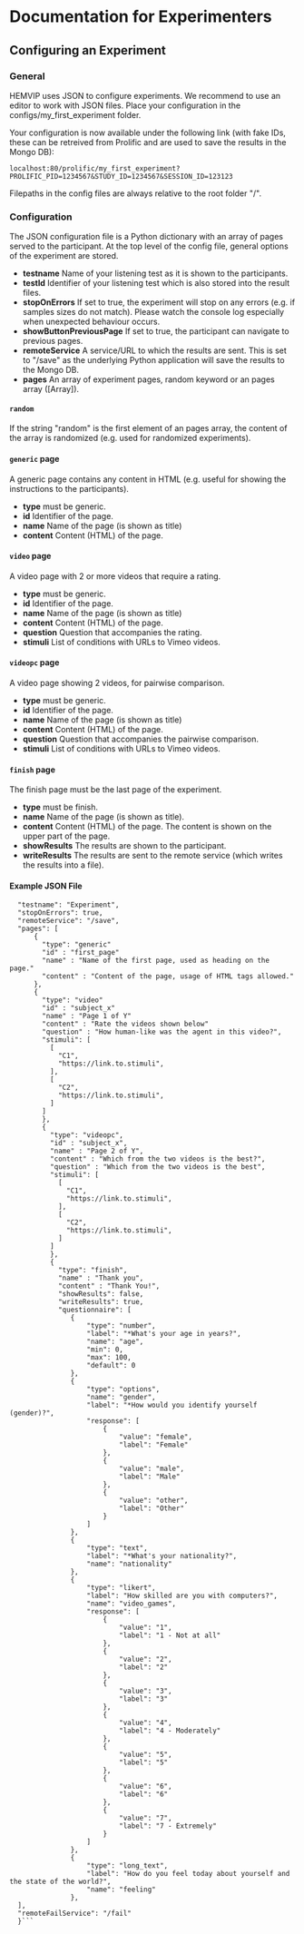 # Documentation for Experimenters

## Configuring an Experiment

### General

HEMVIP uses JSON to configure experiments. We recommend to use an editor to work with JSON files.
Place your configuration in the configs/my_first_experiment folder.

Your configuration is now available under the following link (with fake IDs, these can be retreived from Prolific and are used to save the results in the Mongo DB):

`localhost:80/prolific/my_first_experiment?PROLIFIC_PID=1234567&STUDY_ID=1234567&SESSION_ID=123123`

Filepaths in the config files are always relative to the root folder "/".

### Configuration

The JSON configuration file is a Python dictionary with an array of pages served to the participant.
At the top level of the config file, general options of the experiment are stored.

* **testname** Name of your listening test as it is shown to the participants.
* **testId** Identifier of your listening test which is also stored into the result files.
* **stopOnErrors** If set to true, the experiment will stop on any errors (e.g. if samples sizes do not match). Please watch the console log especially when unexpected behaviour occurs.
* **showButtonPreviousPage** If set to true, the participant can navigate to previous pages.
* **remoteService** A service/URL to which the results are sent. This is set to "/save" as the underlying Python application will save the results to the Mongo DB.
* **pages** An array of experiment pages, random keyword or an pages array ([Array]).

#### `random`

If the string "random" is the first element of an pages array, the content of the array is randomized (e.g. used for randomized experiments).

#### `generic` page

A generic page contains any content in HTML (e.g. useful for showing the instructions to the participants).

* **type** must be generic.
* **id** Identifier of the page.
* **name** Name of the page (is shown as title)
* **content** Content (HTML) of the page.

#### `video` page

A video page with 2 or more videos that require a rating.

* **type** must be generic.
* **id** Identifier of the page.
* **name** Name of the page (is shown as title)
* **content** Content (HTML) of the page.
* **question** Question that accompanies the rating.
* **stimuli** List of conditions with URLs to Vimeo videos.

#### `videopc` page

A video page showing 2 videos, for pairwise comparison.

* **type** must be generic.
* **id** Identifier of the page.
* **name** Name of the page (is shown as title)
* **content** Content (HTML) of the page.
* **question** Question that accompanies the pairwise comparison.
* **stimuli** List of conditions with URLs to Vimeo videos.

#### `finish` page

The finish page must be the last page of the experiment.

* **type** must be finish.
* **name** Name of the page (is shown as title).
* **content** Content (HTML) of the page. The content is shown on the upper part of the page.
* **showResults** The results are shown to the participant.  
* **writeResults** The results are sent to the remote service (which writes the results into a file).

#### Example JSON File

```{
  "testname": "Experiment",
  "stopOnErrors": true,
  "remoteService": "/save",
  "pages": [
      {
        "type": "generic"
        "id" : "first_page"
        "name" : "Name of the first page, used as heading on the page."
        "content" : "Content of the page, usage of HTML tags allowed."
      },
      {
        "type": "video"
        "id" : "subject_x"
        "name" : "Page 1 of Y"
        "content" : "Rate the videos shown below"
        "question" : "How human-like was the agent in this video?",
        "stimuli": [
          [
            "C1",
            "https://link.to.stimuli",
          ],
          [
            "C2",
            "https://link.to.stimuli",
          ]          
        ]       
        },
        {
          "type": "videopc",
          "id" : "subject_x",
          "name" : "Page 2 of Y",
          "content" : "Which from the two videos is the best?",
          "question" : "Which from the two videos is the best",
          "stimuli": [
            [
              "C1",
              "https://link.to.stimuli",
            ],
            [
              "C2",
              "https://link.to.stimuli",
            ]          
          ]       
          },
          {
            "type": "finish",
            "name" : "Thank you",
            "content" : "Thank You!",
            "showResults": false,
            "writeResults": true,
            "questionnaire": [
               {
                   "type": "number",
                   "label": "*What's your age in years?",
                   "name": "age",
                   "min": 0,
                   "max": 100,
                   "default": 0
               },
               {
                   "type": "options",
                   "name": "gender",
                   "label": "*How would you identify yourself (gender)?",
                   "response": [
                       {
                           "value": "female",
                           "label": "Female"
                       },
                       {
                           "value": "male",
                           "label": "Male"
                       },
                       {
                           "value": "other",
                           "label": "Other"
                       }
                   ]
               },
               {
                   "type": "text",
                   "label": "*What's your nationality?",
                   "name": "nationality"
               },
               {
                   "type": "likert",
                   "label": "How skilled are you with computers?",
                   "name": "video_games",
                   "response": [
                       {
                           "value": "1",
                           "label": "1 - Not at all"
                       },
                       {
                           "value": "2",
                           "label": "2"
                       },
                       {
                           "value": "3",
                           "label": "3"
                       },
                       {
                           "value": "4",
                           "label": "4 - Moderately"
                       },
                       {
                           "value": "5",
                           "label": "5"
                       },
                       {
                           "value": "6",
                           "label": "6"
                       },
                       {
                           "value": "7",
                           "label": "7 - Extremely"
                       }
                   ]
               },
               {
                   "type": "long_text",
                   "label": "How do you feel today about yourself and the state of the world?",
                   "name": "feeling"
               },
  ],
  "remoteFailService": "/fail"
  }```
